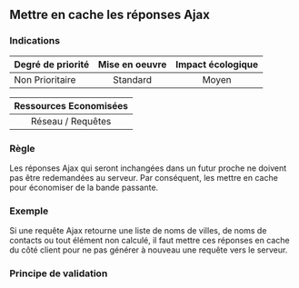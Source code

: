 ## Mettre en cache les réponses Ajax
### Indications
| Degré de priorité |      Mise en oeuvre       |  Impact écologique    | 
|-------------------|:-------------------------:|:---------------------:|
| Non Prioritaire   |  Standard                 |    Moyen              | 


|Ressources Economisées                                      |
|:----------------------------------------------------------:|
|  Réseau / Requêtes  |

### Règle
Les réponses Ajax qui seront inchangées dans un futur proche ne doivent pas être redemandées au serveur. Par conséquent, les mettre en cache pour économiser de la bande passante.

### Exemple
Si une requête Ajax retourne une liste de noms de villes, de noms de contacts ou tout élément non calculé, il faut mettre ces réponses en cache du côté client pour ne pas générer à nouveau une requête vers le serveur.

### Principe de validation

